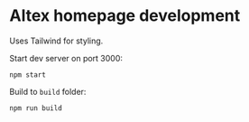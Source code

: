 Altex homepage development
==========================

Uses Tailwind for styling.

Start dev server on port 3000:

    npm start

Build to `build` folder:

    npm run build